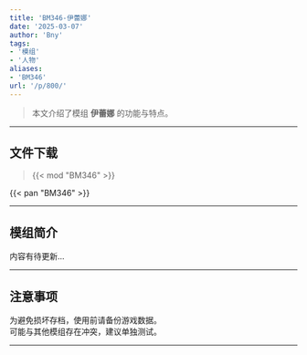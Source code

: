 ```yaml
---
title: 'BM346-伊蕾娜'
date: '2025-03-07'
author: 'Bny'
tags:
- '模组'
- '人物'
aliases:
- 'BM346'
url: '/p/800/'
---
```


> 本文介绍了模组 **伊蕾娜** 的功能与特点。

---

## 文件下载  

> {{< mod "BM346" >}}  

{{< pan "BM346" >}}  

---

## 模组简介

>  
内容有待更新...  

---

## 注意事项

>  
为避免损坏存档，使用前请备份游戏数据。  
可能与其他模组存在冲突，建议单独测试。  

---

